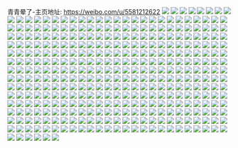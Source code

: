 青青晕了-主页地址: https://weibo.com/u/5581212622 
![](https://wx4.sinaimg.cn/mw2000/0065Icmqly1h9i7wq1k89j30u0140dmx.jpg) 
![](https://wx4.sinaimg.cn/mw2000/0065Icmqly1h9i7wrjl97j30u0140q9m.jpg) 
![](https://wx4.sinaimg.cn/mw2000/0065Icmqly1h9i7wsdnduj30u014043e.jpg) 
![](https://wx4.sinaimg.cn/mw2000/0065Icmqly1h9hlgvtujcj30u0140grp.jpg) 
![](https://wx4.sinaimg.cn/mw2000/0065Icmqly1h9hlgw5wikj31400u00yr.jpg) 
![](https://wx4.sinaimg.cn/mw2000/0065Icmqly1h8vonuashaj32c0340npe.jpg) 
![](https://wx4.sinaimg.cn/mw2000/0065Icmqly1h8vonwnlxbj32c03401kz.jpg) 
![](https://wx4.sinaimg.cn/mw2000/0065Icmqly1h8l5vo1x4xj30u0140gs8.jpg) 
![](https://wx4.sinaimg.cn/mw2000/0065Icmqly1h8l5vnnwy9j30u0140482.jpg) 
![](https://wx4.sinaimg.cn/mw2000/0065Icmqly1h8l5vod8hjj30u014048t.jpg) 
![](https://wx4.sinaimg.cn/mw2000/0065Icmqly1h8l5vpqj57j30u0140jvb.jpg) 
![](https://wx4.sinaimg.cn/mw2000/0065Icmqly1h8l5voxq1lj31hc0u0n7q.jpg) 
![](https://wx4.sinaimg.cn/mw2000/0065Icmqly1h8l5vpg6t4j31hc0u0181.jpg) 
![](https://wx4.sinaimg.cn/mw2000/0065Icmqly1h8fepcax92j30u0140jy2.jpg) 
![](https://wx4.sinaimg.cn/mw2000/0065Icmqly1h8233jkpenj30u0140jyw.jpg) 
![](https://wx4.sinaimg.cn/mw2000/0065Icmqly1h7kt7r2bs6j30u01hctm7.jpg) 
![](https://wx4.sinaimg.cn/mw2000/0065Icmqly1h7bl19dsy1j30u0140wil.jpg) 
![](https://wx4.sinaimg.cn/mw2000/0065Icmqly1h6z8bg4trnj30u0140dnu.jpg) 
![](https://wx4.sinaimg.cn/mw2000/0065Icmqly1h6z8bglrnvj30u0140gt7.jpg) 
![](https://wx4.sinaimg.cn/mw2000/0065Icmqly1h6enxrv38nj30kj0py74r.jpg) 
![](https://wx4.sinaimg.cn/mw2000/0065Icmqly1h6an022ba3j30u01hcam0.jpg) 
![](https://wx4.sinaimg.cn/mw2000/0065Icmqly1h5i6554lc6j30k00jpjtr.jpg) 
![](https://wx4.sinaimg.cn/mw2000/0065Icmqly1h5i67mc73aj30tu13u0yc.jpg) 
![](https://wx4.sinaimg.cn/mw2000/0065Icmqly1h5a59wumodj30n00e60wm.jpg) 
![](https://wx4.sinaimg.cn/mw2000/0065Icmqly1h593f7yghkj32c03404qp.jpg) 
![](https://wx4.sinaimg.cn/mw2000/0065Icmqly1h593fbbiaaj32c0340e82.jpg) 
![](https://wx4.sinaimg.cn/mw2000/0065Icmqly1h593kyt6qwj30n00csdk7.jpg) 
![](https://wx4.sinaimg.cn/mw2000/0065Icmqly1h4fxfek6r8j30u0190thy.jpg) 
![](https://wx4.sinaimg.cn/mw2000/0065Icmqly1h4fxfci1rej30u0190jyo.jpg) 
![](https://wx4.sinaimg.cn/mw2000/0065Icmqly1h4fxfbmv71j30u0190ti8.jpg) 
![](https://wx4.sinaimg.cn/mw2000/0065Icmqly1h4fxfdesvbj30u0190qbw.jpg) 
![](https://wx4.sinaimg.cn/mw2000/0065Icmqly1h4fxfdpqlxj30u0190125.jpg) 
![](https://wx4.sinaimg.cn/mw2000/0065Icmqly1h4fxfe93kmj30u019011l.jpg) 
![](https://wx4.sinaimg.cn/mw2000/0065Icmqly1h4fxfevljvj30u0190k3y.jpg) 
![](https://wx4.sinaimg.cn/mw2000/0065Icmqly1h4fxff96uaj30u0190qbs.jpg) 
![](https://wx4.sinaimg.cn/mw2000/0065Icmqly1h4fxg3i6nzj30u0190tm9.jpg) 
![](https://wx4.sinaimg.cn/mw2000/0065Icmqly1h47u2ipdanj30uk0u041a.jpg) 
![](https://wx4.sinaimg.cn/mw2000/0065Icmqly1h44lvima3ij30u00u0n3t.jpg) 
![](https://wx4.sinaimg.cn/mw2000/0065Icmqly1h3yopmz3h1j30u00u0ak1.jpg) 
![](https://wx4.sinaimg.cn/mw2000/0065Icmqly1h3yopm5gwgj30u0140dnn.jpg) 
![](https://wx4.sinaimg.cn/mw2000/0065Icmqly1h3qoct62y6j30u014047m.jpg) 
![](https://wx4.sinaimg.cn/mw2000/0065Icmqly1h3qocut8u2j30u0140do9.jpg) 
![](https://wx4.sinaimg.cn/mw2000/0065Icmqly1h3qocxe88cj30u01407bp.jpg) 
![](https://wx4.sinaimg.cn/mw2000/0065Icmqly1h3qocxzt6ej30u0140gts.jpg) 
![](https://wx4.sinaimg.cn/mw2000/0065Icmqly1h3qocyil3jj30n00k4whk.jpg) 
![](https://wx4.sinaimg.cn/mw2000/0065Icmqly1h3qod01d0sj30n00dygnb.jpg) 
![](https://wx4.sinaimg.cn/mw2000/0065Icmqly1h3qod15azkj30n00csta4.jpg) 
![](https://wx4.sinaimg.cn/mw2000/0065Icmqly1h3qod2phxuj30n00cqmyj.jpg) 
![](https://wx4.sinaimg.cn/mw2000/0065Icmqly1h3ik7wiuunj31sc2dsx6p.jpg) 
![](https://wx4.sinaimg.cn/mw2000/0065Icmqly1h3ik7ynn87j31sc2dsx6p.jpg) 
![](https://wx4.sinaimg.cn/mw2000/0065Icmqly1h3ik83y0utj33402c0e81.jpg) 
![](https://wx4.sinaimg.cn/mw2000/0065Icmqly1h3ik80ehdnj31k022o1kx.jpg) 
![](https://wx4.sinaimg.cn/mw2000/0065Icmqly1h3ik81g1flj31k022otz4.jpg) 
![](https://wx4.sinaimg.cn/mw2000/0065Icmqly1h3ik82ki4cj31sc2dsqv5.jpg) 
![](https://wx4.sinaimg.cn/mw2000/0065Icmqly1h3ikdlu8cmj32c0340qv5.jpg) 
![](https://wx4.sinaimg.cn/mw2000/0065Icmqly1h31zqpx28hj31bp0u048k.jpg) 
![](https://wx4.sinaimg.cn/mw2000/0065Icmqly1h31zqrz4q1j31400u07ce.jpg) 
![](https://wx4.sinaimg.cn/mw2000/0065Icmqly1h2kmo1qsfgj30u013maph.jpg) 
![](https://wx4.sinaimg.cn/mw2000/0065Icmqly1h2kmo33ac3j30u015adp4.jpg) 
![](https://wx4.sinaimg.cn/mw2000/0065Icmqly1h2hb5u8rdoj30u0140473.jpg) 
![](https://wx4.sinaimg.cn/mw2000/0065Icmqly1h2hb5whviwj30n00ufwiy.jpg) 
![](https://wx4.sinaimg.cn/mw2000/0065Icmqly1h2hb5wtbimj30n00vrn26.jpg) 
![](https://wx4.sinaimg.cn/mw2000/0065Icmqly1h2hb5tn48pj30u0190k1r.jpg) 
![](https://wx4.sinaimg.cn/mw2000/0065Icmqly1h2fb3hpj2rj32c02c0npe.jpg) 
![](https://wx4.sinaimg.cn/mw2000/0065Icmqly1h2fb3fg7kjj30t00tcjyb.jpg) 
![](https://wx4.sinaimg.cn/mw2000/0065Icmqly1h1xik9v2cgj32bc334u10.jpg) 
![](https://wx4.sinaimg.cn/mw2000/0065Icmqly1h1xikktfbij33402c0hdx.jpg) 
![](https://wx4.sinaimg.cn/mw2000/0065Icmqly1h1xikfp6qsj33402c0npd.jpg) 
![](https://wx4.sinaimg.cn/mw2000/0065Icmqly1h1xikdty3uj32c0355e82.jpg) 
![](https://wx4.sinaimg.cn/mw2000/0065Icmqly1h1xik49oblj32c0341u0x.jpg) 
![](https://wx4.sinaimg.cn/mw2000/0065Icmqly1h1xikc3xezj32c0340hdu.jpg) 
![](https://wx4.sinaimg.cn/mw2000/0065Icmqly1h1s2ntwmy7j30n00pg0zi.jpg) 
![](https://wx4.sinaimg.cn/mw2000/0065Icmqly1h1s2ntjm74j30n016o49j.jpg) 
![](https://wx4.sinaimg.cn/mw2000/0065Icmqly1h1s2nu4ykdj30n00gt460.jpg) 
![](https://wx4.sinaimg.cn/mw2000/0065Icmqly1h1hpksp20aj31kw2dc7wi.jpg) 
![](https://wx4.sinaimg.cn/mw2000/0065Icmqly1h1hpkn98ppj3325271npd.jpg) 
![](https://wx4.sinaimg.cn/mw2000/0065Icmqly1h14y88gf5aj32c02c04qp.jpg) 
![](https://wx4.sinaimg.cn/mw2000/0065Icmqly1h14y89h78aj31hc0u0ncc.jpg) 
![](https://wx4.sinaimg.cn/mw2000/0065Icmqly1h0t7dzjwl6j30u0190k2n.jpg) 
![](https://wx4.sinaimg.cn/mw2000/0065Icmqly1gzumq4648aj32c0340kjm.jpg) 
![](https://wx4.sinaimg.cn/mw2000/0065Icmqly1gzumq1ui5ij32c0340e82.jpg) 
![](https://wx4.sinaimg.cn/mw2000/0065Icmqly1gzumsuhjrgj32c0340e82.jpg) 
![](https://wx4.sinaimg.cn/mw2000/0065Icmqly1gzumq2ox3ej32c0340e82.jpg) 
![](https://wx4.sinaimg.cn/mw2000/0065Icmqly1gzumq4zjtfj31sc2dsx6p.jpg) 
![](https://wx4.sinaimg.cn/mw2000/0065Icmqly1gzumq5rrowj31sc2dse82.jpg) 
![](https://wx4.sinaimg.cn/mw2000/0065Icmqly1gzumq7cba7j30ma0u947u.jpg) 
![](https://wx4.sinaimg.cn/mw2000/0065Icmqly1gztk29syd1j31o0280x6q.jpg) 
![](https://wx4.sinaimg.cn/mw2000/0065Icmqly1gzpy12l55cj30u0140gpk.jpg) 
![](https://wx4.sinaimg.cn/mw2000/0065Icmqly1gzpy12y94lj30u01400wz.jpg) 
![](https://wx4.sinaimg.cn/mw2000/0065Icmqly1gzfrucrrpuj30u00vb12s.jpg) 
![](https://wx4.sinaimg.cn/mw2000/0065Icmqly1gzb5afao3mj326r2x0b2b.jpg) 
![](https://wx4.sinaimg.cn/mw2000/0065Icmqly1gzb5ak94xsj33402c04qs.jpg) 
![](https://wx4.sinaimg.cn/mw2000/0065Icmqly1gzb5ahujsmj331m2a74qr.jpg) 
![](https://wx4.sinaimg.cn/mw2000/0065Icmqly1gzb5fmadecj32c0340u0y.jpg) 
![](https://wx4.sinaimg.cn/mw2000/0065Icmqly1gykj7xxgtgj30n00jlte8.jpg) 
![](https://wx4.sinaimg.cn/mw2000/0065Icmqly1gykj7tv3lwj31kw2dcx6p.jpg) 
![](https://wx4.sinaimg.cn/mw2000/0065Icmqly1gykj7x9n3bj32c0340npe.jpg) 
![](https://wx4.sinaimg.cn/mw2000/0065Icmqly1gykj7yv1byj32c0340npe.jpg) 
![](https://wx4.sinaimg.cn/mw2000/0065Icmqly1gykj7wkvt7j30jo0dyjue.jpg) 
![](https://wx4.sinaimg.cn/mw2000/0065Icmqly1gykj7w4bv0j31kw2dcb2a.jpg) 
![](https://wx4.sinaimg.cn/mw2000/0065Icmqly1gykj7uo9e6j31kw2dcx6p.jpg) 
![](https://wx4.sinaimg.cn/mw2000/0065Icmqly1gykj7t6q5uj30n00cxtcp.jpg) 
![](https://wx4.sinaimg.cn/mw2000/0065Icmqly1gydo1xgvutj31dj0runaf.jpg) 
![](https://wx4.sinaimg.cn/mw2000/0065Icmqly1gxxinpw8kuj31sc2ds7wi.jpg) 
![](https://wx4.sinaimg.cn/mw2000/0065Icmqly1gxxinok8dtj31sc2ds4qq.jpg) 
![](https://wx4.sinaimg.cn/mw2000/0065Icmqly1gxxinrflitj31sc2ds4qq.jpg) 
![](https://wx4.sinaimg.cn/mw2000/0065Icmqly1gxxinst4fhj32c02c0b29.jpg) 
![](https://wx4.sinaimg.cn/mw2000/0065Icmqly1gxfoctdahhj30u0190wji.jpg) 
![](https://wx4.sinaimg.cn/mw2000/0065Icmqly1gxfod8w7w6j30n00oy0u6.jpg) 
![](https://wx4.sinaimg.cn/mw2000/0065Icmqly1gwpixx3xixj32bb332u0y.jpg) 
![](https://wx4.sinaimg.cn/mw2000/0065Icmqly1gwpixsh4enj32c02c04qq.jpg) 
![](https://wx4.sinaimg.cn/mw2000/0065Icmqly1gwpixfjm09j32bb332e82.jpg) 
![](https://wx4.sinaimg.cn/mw2000/0065Icmqly1gwpixozvl3j33332bbb2b.jpg) 
![](https://wx4.sinaimg.cn/mw2000/0065Icmqly1gwpiwbku7zj31hc0u0h5u.jpg) 
![](https://wx4.sinaimg.cn/mw2000/0065Icmqly1gwpiwyyphoj33332bb1kz.jpg) 
![](https://wx4.sinaimg.cn/mw2000/0065Icmqly1gwpix2mnv6j31yq2ma4qp.jpg) 
![](https://wx4.sinaimg.cn/mw2000/0065Icmqly1gwpj2uifv0j32c02c0x6p.jpg) 
![](https://wx4.sinaimg.cn/mw2000/0065Icmqly1gwpj31jic7j32c02c04qp.jpg) 
![](https://wx4.sinaimg.cn/mw2000/0065Icmqly1gwesl5a8jzj32c02c01ky.jpg) 
![](https://wx4.sinaimg.cn/mw2000/0065Icmqly1gwa5vxm28oj328e31nu0y.jpg) 
![](https://wx4.sinaimg.cn/mw2000/0065Icmqly1gwa5vw2sozj3298339npe.jpg) 
![](https://wx4.sinaimg.cn/mw2000/0065Icmqly1gvxr6io61yj31v62264qq.jpg) 
![](https://wx4.sinaimg.cn/mw2000/0065Icmqly1gvxr6s1f7dj31sc2dsnpe.jpg) 
![](https://wx4.sinaimg.cn/mw2000/0065Icmqly1gvxr6mhplzj31sc2dshdu.jpg) 
![](https://wx4.sinaimg.cn/mw2000/0065Icmqly1gvxr6e8tmuj32c02c07wj.jpg) 
![](https://wx4.sinaimg.cn/mw2000/0065Icmqly1gvw268pgagj32c02c01ky.jpg) 
![](https://wx4.sinaimg.cn/mw2000/0065Icmqly1gvw2663ptdj326g2biu0x.jpg) 
![](https://wx4.sinaimg.cn/mw2000/0065Icmqly1gvw269vz62j32c02c04qp.jpg) 
![](https://wx4.sinaimg.cn/mw2000/0065Icmqly1gvw26b5744j32c02c01kx.jpg) 
![](https://wx4.sinaimg.cn/mw2000/0065Icmqly1gver49yb7qj62c02c0b2a02.jpg) 
![](https://wx4.sinaimg.cn/mw2000/0065Icmqly1gver4c79y5j62c02c0npe02.jpg) 
![](https://wx4.sinaimg.cn/mw2000/0065Icmqly1gver481fh9j62c02cx4qq02.jpg) 
![](https://wx4.sinaimg.cn/mw2000/0065Icmqly1gver4e7g0cj62c02ddhdu02.jpg) 
![](https://wx4.sinaimg.cn/mw2000/0065Icmqly1gver4g13u8j62c02dhb2a02.jpg) 
![](https://wx4.sinaimg.cn/mw2000/0065Icmqly1gver4hoeitj62c02dt4qq02.jpg) 
![](https://wx4.sinaimg.cn/mw2000/0065Icmqly1gv6iyfbufvj62c02c0x5n02.jpg) 
![](https://wx4.sinaimg.cn/mw2000/0065Icmqly1gv6iygs1uej62c02c0hdt02.jpg) 
![](https://wx4.sinaimg.cn/mw2000/0065Icmqly1gv6iyrwy2oj62c02c0b2902.jpg) 
![](https://wx4.sinaimg.cn/mw2000/0065Icmqly1gv6iz2lej1j62c0340x6p02.jpg) 
![](https://wx4.sinaimg.cn/mw2000/0065Icmqly1gv6iz6mpulj62c0340u0y02.jpg) 
![](https://wx4.sinaimg.cn/mw2000/0065Icmqly1gv6iz4zg7aj62c0340npe02.jpg) 
![](https://wx4.sinaimg.cn/mw2000/0065Icmqly1gv6iza0cf9j62c0340npf02.jpg) 
![](https://wx4.sinaimg.cn/mw2000/0065Icmqly1gv6iyei4v6j61sc1sce8102.jpg) 
![](https://wx4.sinaimg.cn/mw2000/0065Icmqly1gv6izccf1kj622y2p4u0y02.jpg) 
![](https://wx4.sinaimg.cn/mw2000/0065Icmqly1gubbhja65fj63402c0x6p02.jpg) 
![](https://wx4.sinaimg.cn/mw2000/0065Icmqly1gubbhn6hxjj62c02c0b2a02.jpg) 
![](https://wx4.sinaimg.cn/mw2000/0065Icmqly1gubbihn7ctj63402c04qq02.jpg) 
![](https://wx4.sinaimg.cn/mw2000/0065Icmqly1gubbhqnippj60iu0ahta902.jpg) 
![](https://wx4.sinaimg.cn/mw2000/0065Icmqly1gubbhr83syj61o01o07wh02.jpg) 
![](https://wx4.sinaimg.cn/mw2000/0065Icmqly1gubbhpracdj63402c01ky02.jpg) 
![](https://wx4.sinaimg.cn/mw2000/0065Icmqly1gtgpefz8ylj61zt2hlqv602.jpg) 
![](https://wx4.sinaimg.cn/mw2000/0065Icmqly1gtgpejk9vbj61sc1schdt02.jpg) 
![](https://wx4.sinaimg.cn/mw2000/0065Icmqly1gt1l09lo1hj32c0340kjl.jpg) 
![](https://wx4.sinaimg.cn/mw2000/0065Icmqly1gt1l0btrvcj31xi2pix6p.jpg) 
![](https://wx4.sinaimg.cn/mw2000/0065Icmqly1gt1l06v9ynj32c0340e81.jpg) 
![](https://wx4.sinaimg.cn/mw2000/0065Icmqly1gt1l0g1sv0j32c0340b29.jpg) 
![](https://wx4.sinaimg.cn/mw2000/0065Icmqly1grn8hijjd0j33402c0x6p.jpg) 
![](https://wx4.sinaimg.cn/mw2000/0065Icmqly1grn8hkbpcij33402c0x6p.jpg) 
![](https://wx4.sinaimg.cn/mw2000/0065Icmqly1grn8fszvy9j63402c04ps02.jpg) 
![](https://wx4.sinaimg.cn/mw2000/0065Icmqly1grn8fvmsq6j32ps1j07wh.jpg) 
![](https://wx4.sinaimg.cn/mw2000/0065Icmqly1grn8fr9rx0j34682u84qs.jpg) 
![](https://wx4.sinaimg.cn/mw2000/0065Icmqly1grn8iqgy3uj31hc0u00u8.jpg) 
![](https://wx4.sinaimg.cn/mw2000/0065Icmqly1grn8fwmju1j32ps1j0aqp.jpg) 
![](https://wx4.sinaimg.cn/mw2000/0065Icmqly1grn8fxl25mj62ps1j0k9u02.jpg) 
![](https://wx4.sinaimg.cn/mw2000/0065Icmqly1grn8fz4jonj33k02o0hdt.jpg) 
![](https://wx4.sinaimg.cn/mw2000/0065Icmqly1grn8g0cradj33k02o0b29.jpg) 
![](https://wx4.sinaimg.cn/mw2000/0065Icmqly1grn8hl8fz9j32yo1o0kjl.jpg) 
![](https://wx4.sinaimg.cn/mw2000/0065Icmqly1grn8hm25k6j32yo1o0qv5.jpg) 
![](https://wx4.sinaimg.cn/mw2000/0065Icmqly1gr66wxam6yj33402c0hdt.jpg) 
![](https://wx4.sinaimg.cn/mw2000/0065Icmqly1gr66x1p2p5j32c02c0qo2.jpg) 
![](https://wx4.sinaimg.cn/mw2000/0065Icmqly1gr66wregopj32c02c0b29.jpg) 
![](https://wx4.sinaimg.cn/mw2000/0065Icmqly1gr66x6smljj33402c0kj7.jpg) 
![](https://wx4.sinaimg.cn/mw2000/0065Icmqly1gr66y33uq9j32c02c0kjl.jpg) 
![](https://wx4.sinaimg.cn/mw2000/0065Icmqly1gr66ydbbukj33402c0npd.jpg) 
![](https://wx4.sinaimg.cn/mw2000/0065Icmqly1gqgsad54gzj33402c0hdt.jpg) 
![](https://wx4.sinaimg.cn/mw2000/0065Icmqly1gqgsag5xjuj33402c0hdt.jpg) 
![](https://wx4.sinaimg.cn/mw2000/0065Icmqly1gqgsa9hmr2j33402c0kjl.jpg) 
![](https://wx4.sinaimg.cn/mw2000/0065Icmqly1gqgsb2pjecj33402c0b29.jpg) 
![](https://wx4.sinaimg.cn/mw2000/0065Icmqly1gqgsa7nf21j32c0340x6p.jpg) 
![](https://wx4.sinaimg.cn/mw2000/0065Icmqly1gqgs9vdk62j32c03404mv.jpg) 
![](https://wx4.sinaimg.cn/mw2000/0065Icmqly1gqgsa2b8zvj33402c04qp.jpg) 
![](https://wx4.sinaimg.cn/mw2000/0065Icmqly1gqgsamax37j33402c0kjl.jpg) 
![](https://wx4.sinaimg.cn/mw2000/0065Icmqly1gqgs9wzifvj31cx1dye1x.jpg) 
![](https://wx4.sinaimg.cn/mw2000/0065Icmqly1gqgs9z4dprj32c0340hdt.jpg) 
![](https://wx4.sinaimg.cn/mw2000/0065Icmqly1gqgsa5jaj5j31o0280hdu.jpg) 
![](https://wx4.sinaimg.cn/mw2000/0065Icmqly1gqgsak73vzj32c0340npe.jpg) 
![](https://wx4.sinaimg.cn/mw2000/0065Icmqly1gpsx6iojclj33402c07wi.jpg) 
![](https://wx4.sinaimg.cn/mw2000/0065Icmqly1gpsx6c9y9ij33402c04qp.jpg) 
![](https://wx4.sinaimg.cn/mw2000/0065Icmqly1gpsx6tt2u8j33402c0e82.jpg) 
![](https://wx4.sinaimg.cn/mw2000/0065Icmqly1gpsx68ihf1j33402c0u0x.jpg) 
![](https://wx4.sinaimg.cn/mw2000/0065Icmqly1gpsx6oypepj32c03407wi.jpg) 
![](https://wx4.sinaimg.cn/mw2000/0065Icmqly1gpsx8gfnr9j32c03404qq.jpg) 
![](https://wx4.sinaimg.cn/mw2000/0065Icmqly1gp7y2szmrfj33402c0hdt.jpg) 
![](https://wx4.sinaimg.cn/mw2000/0065Icmqly1gp7y2v95nuj33402c07iy.jpg) 
![](https://wx4.sinaimg.cn/mw2000/0065Icmqly1gp7y2qkidgj32la1srtyq.jpg) 
![](https://wx4.sinaimg.cn/mw2000/0065Icmqly1gp7y2xnqgoj32c01vkqv5.jpg) 
![](https://wx4.sinaimg.cn/mw2000/0065Icmqly1gotz1153kvj31ti2fdb2a.jpg) 
![](https://wx4.sinaimg.cn/mw2000/0065Icmqly1gotz0s5wdpj31ve2hve82.jpg) 
![](https://wx4.sinaimg.cn/mw2000/0065Icmqly1gnxot8h685j32c03404qr.jpg) 
![](https://wx4.sinaimg.cn/mw2000/0065Icmqly1gnxot9ay5fj32ad31uqv6.jpg) 
![](https://wx4.sinaimg.cn/mw2000/0065Icmqly1gnxot77et4j32c03404qr.jpg) 
![](https://wx4.sinaimg.cn/mw2000/0065Icmqly1gnxota8zrjj32c0340u0y.jpg) 
![](https://wx4.sinaimg.cn/mw2000/0065Icmqly1gnpqsmeaptj30rs2bctqw.jpg) 
![](https://wx4.sinaimg.cn/mw2000/0065Icmqly1gmecbdl00nj30u00u0dhu.jpg) 
![](https://wx4.sinaimg.cn/mw2000/0065Icmqly1gmec91ov3xj30u00u075m.jpg) 
![](https://wx4.sinaimg.cn/mw2000/0065Icmqly1gmec9ffrzhj318g18g10y.jpg) 
![](https://wx4.sinaimg.cn/mw2000/0065Icmqly1gmec9cbqsnj30u00u03z6.jpg) 
![](https://wx4.sinaimg.cn/mw2000/0065Icmqly1gmec9e49k2j31hc0u0gq1.jpg) 
![](https://wx4.sinaimg.cn/mw2000/0065Icmqly1gmecb4q81dj30u00q41bo.jpg) 
![](https://wx4.sinaimg.cn/mw2000/0065Icmqly1gmec9csar4j30u00u0wfq.jpg) 
![](https://wx4.sinaimg.cn/mw2000/0065Icmqly1gmec9ddrngj31hc0u075w.jpg) 
![](https://wx4.sinaimg.cn/mw2000/0065Icmqly1gmec8v3ousj31xg1g21kx.jpg) 
![](https://wx4.sinaimg.cn/mw2000/0065Icmqly1gmeca065b9j32c02c0e5j.jpg) 
![](https://wx4.sinaimg.cn/mw2000/0065Icmqly1gmec8zecvvj31o01o07wh.jpg) 
![](https://wx4.sinaimg.cn/mw2000/0065Icmqly1gmec9x1ilqj31o01o0ata.jpg) 
![](https://wx4.sinaimg.cn/mw2000/0065Icmqly1gmec9uke1jj31s61s6kjl.jpg) 
![](https://wx4.sinaimg.cn/mw2000/0065Icmqly1gmec8r8n3xj30u00u0ak5.jpg) 
![](https://wx4.sinaimg.cn/mw2000/0065Icmqly1gmec9bw89hj30u00u0do7.jpg) 
![](https://wx4.sinaimg.cn/mw2000/0065Icmqly1gmec9audrej31o01o04qq.jpg) 
![](https://wx4.sinaimg.cn/mw2000/0065Icmqly1gmec9pj60pj32yo1o04qr.jpg) 
![](https://wx4.sinaimg.cn/mw2000/0065Icmqly1gmeca3b4l2j30rs0v9ws7.jpg) 
![](https://wx4.sinaimg.cn/mw2000/0065Icmqly1gm1eiaqd5hj32c0340kjl.jpg) 
![](https://wx4.sinaimg.cn/mw2000/0065Icmqly1gm1ehme2w8j32c03404qr.jpg) 
![](https://wx4.sinaimg.cn/mw2000/0065Icmqly1gm1eha1kejj32c0340u0x.jpg) 
![](https://wx4.sinaimg.cn/mw2000/0065Icmqly1gm1egq1wfhj32c029oe83.jpg) 
![](https://wx4.sinaimg.cn/mw2000/0065Icmqly1gm1eh5elzxj32ds1scu0x.jpg) 
![](https://wx4.sinaimg.cn/mw2000/0065Icmqly1gm1egvb9p0j32c0340kjl.jpg) 
![](https://wx4.sinaimg.cn/mw2000/0065Icmqly1gm1egzb2quj32c0340hdt.jpg) 
![](https://wx4.sinaimg.cn/mw2000/0065Icmqly1gm1egf7g6aj32c0340x6r.jpg) 
![](https://wx4.sinaimg.cn/mw2000/0065Icmqly1gm1eihlwcbj32c0340e81.jpg) 
![](https://wx4.sinaimg.cn/mw2000/0065Icmqly1glu7z6kppjj32c02c01kx.jpg) 
![](https://wx4.sinaimg.cn/mw2000/0065Icmqly1glu7z4x5oyj32c02c01kx.jpg) 
![](https://wx4.sinaimg.cn/mw2000/0065Icmqly1glu8047w4hj32c02c0e81.jpg) 
![](https://wx4.sinaimg.cn/mw2000/0065Icmqly1glu82qeun8j32c035qnpf.jpg) 
![](https://wx4.sinaimg.cn/mw2000/0065Icmqly1glu82oi9n9j32c02dj4qr.jpg) 
![](https://wx4.sinaimg.cn/mw2000/0065Icmqly1glu82ug16cj32c02c0hdu.jpg) 
![](https://wx4.sinaimg.cn/mw2000/0065Icmqly1glu805yyovj32c02c01kx.jpg) 
![](https://wx4.sinaimg.cn/mw2000/0065Icmqly1glu807o8vqj32c02c04qq.jpg) 
![](https://wx4.sinaimg.cn/mw2000/0065Icmqly1glu80afh6ij33402c0e83.jpg) 
![](https://wx4.sinaimg.cn/mw2000/0065Icmqly1glu82wjg92j32c02c0e81.jpg) 
![](https://wx4.sinaimg.cn/mw2000/0065Icmqly1glu82sbi9nj32c0340x6q.jpg) 
![](https://wx4.sinaimg.cn/mw2000/0065Icmqly1glu82mu3vlj32c02c0x6p.jpg) 
![](https://wx4.sinaimg.cn/mw2000/0065Icmqly1glu82y60jfj32c02c0wqb.jpg) 
![](https://wx4.sinaimg.cn/mw2000/0065Icmqly1glu8464zjaj32c02c0kfv.jpg) 
![](https://wx4.sinaimg.cn/mw2000/0065Icmqly1glu84ajfzaj32c02c0kjl.jpg) 
![](https://wx4.sinaimg.cn/mw2000/0065Icmqly1glgt1kah7dj30rs1vi790.jpg) 
![](https://wx4.sinaimg.cn/mw2000/0065Icmqly1glgt1nk2z3j30rs2r3ape.jpg) 
![](https://wx4.sinaimg.cn/mw2000/0065Icmqly1glgt1b7nf1j30rs2mjk5l.jpg) 
![](https://wx4.sinaimg.cn/mw2000/0065Icmqly1glgt1dxqq1j30rs0zwth4.jpg) 
![](https://wx4.sinaimg.cn/mw2000/0065Icmqly1glgt1iourbj30rs1uotq7.jpg) 
![](https://wx4.sinaimg.cn/mw2000/0065Icmqly1glgt17t6k9j31s61s64qp.jpg) 
![](https://wx4.sinaimg.cn/mw2000/0065Icmqly1glgt25saqyj32c02c07wi.jpg) 
![](https://wx4.sinaimg.cn/mw2000/0065Icmqly1glgt1v0i3nj32c02c0e81.jpg) 
![](https://wx4.sinaimg.cn/mw2000/0065Icmqly1gldcihnnbyj32c02c04qq.jpg) 
![](https://wx4.sinaimg.cn/mw2000/0065Icmqly1gldciul5ogj32c02c27wi.jpg) 
![](https://wx4.sinaimg.cn/mw2000/0065Icmqly1gldci670dij31sg1sg7wh.jpg) 
![](https://wx4.sinaimg.cn/mw2000/0065Icmqly1gldcjn3s21j32c0340hdu.jpg) 
![](https://wx4.sinaimg.cn/mw2000/0065Icmqly1gldchyllcvj325627qqv5.jpg) 
![](https://wx4.sinaimg.cn/mw2000/0065Icmqly1gldck8xd9zj33402c0kjn.jpg) 
![](https://wx4.sinaimg.cn/mw2000/0065Icmqly1gldckkg4c4j32c02o87wi.jpg) 
![](https://wx4.sinaimg.cn/mw2000/0065Icmqly1gldcizrjw6j30mn0vnk5n.jpg) 
![](https://wx4.sinaimg.cn/mw2000/0065Icmqly1gldcj7j7gfj32c02c0hdt.jpg) 
![](https://wx4.sinaimg.cn/mw2000/0065Icmqly1gkx6it3bdoj32c0340hdt.jpg) 
![](https://wx4.sinaimg.cn/mw2000/0065Icmqly1gkx6kj6nx6j32c03404qs.jpg) 
![](https://wx4.sinaimg.cn/mw2000/0065Icmqly1gkx6ldkrb3j31sc2dsb29.jpg) 
![](https://wx4.sinaimg.cn/mw2000/0065Icmqly1gkx6meoo1cj329p340hdv.jpg) 
![](https://wx4.sinaimg.cn/mw2000/0065Icmqly1gkx6mzholej31400u0qj3.jpg) 
![](https://wx4.sinaimg.cn/mw2000/0065Icmqly1gkx6mtfkbdj32c034y4qs.jpg) 
![](https://wx4.sinaimg.cn/mw2000/0065Icmqly1gkx6mvj7r1j316o1kv7fs.jpg) 
![](https://wx4.sinaimg.cn/mw2000/0065Icmqly1gkx6n38bvwj32ds1sctwm.jpg) 
![](https://wx4.sinaimg.cn/mw2000/0065Icmqly1gkx6n9fp82j31o01o0qv5.jpg) 
![](https://wx4.sinaimg.cn/mw2000/0065Icmqly1gkvupb5gr3j31pc29ux3s.jpg) 
![](https://wx4.sinaimg.cn/mw2000/0065Icmqly1gkvup7iy4mj31pc29u4kx.jpg) 
![](https://wx4.sinaimg.cn/mw2000/0065Icmqly1gkvuouh0koj32c02c0u0x.jpg) 
![](https://wx4.sinaimg.cn/mw2000/0065Icmqly1gkvup0uo3oj32c02c0hdt.jpg) 
![](https://wx4.sinaimg.cn/mw2000/0065Icmqly1gkvupfe51zj31o01o0e81.jpg) 
![](https://wx4.sinaimg.cn/mw2000/0065Icmqly1gkvup5h53rj32c02c0x6p.jpg) 
![](https://wx4.sinaimg.cn/mw2000/0065Icmqly1gkvuq21tm6j32c02c0b29.jpg) 
![](https://wx4.sinaimg.cn/mw2000/0065Icmqly1gkvuowpdbpj31s61c0asv.jpg) 
![](https://wx4.sinaimg.cn/mw2000/0065Icmqly1gkvuoof9g6j32c02c0b2a.jpg) 
![](https://wx4.sinaimg.cn/mw2000/0065Icmqly1gkto0es8mtj31pc29u7wh.jpg) 
![](https://wx4.sinaimg.cn/mw2000/0065Icmqly1gktnzi7q4cj31sc1sckjl.jpg) 
![](https://wx4.sinaimg.cn/mw2000/0065Icmqly1gkto02o6uzj32c0340b2b.jpg) 
![](https://wx4.sinaimg.cn/mw2000/0065Icmqly1gkto3wkc5tj32c02c07wj.jpg) 
![](https://wx4.sinaimg.cn/mw2000/0065Icmqly1gkto38ehxdj32c0340e83.jpg) 
![](https://wx4.sinaimg.cn/mw2000/0065Icmqly1gktnz790edj32c02c01kz.jpg) 
![](https://wx4.sinaimg.cn/mw2000/0065Icmqly1gkto2fma4nj32c02c0x6p.jpg) 
![](https://wx4.sinaimg.cn/mw2000/0065Icmqly1gkto14uam8j33402c0e82.jpg) 
![](https://wx4.sinaimg.cn/mw2000/0065Icmqly1gkto2mjxn2j32c02c0ax2.jpg) 
![](https://wx4.sinaimg.cn/mw2000/0065Icmqly1gkqd9jtcnhj32tc480u0z.jpg) 
![](https://wx4.sinaimg.cn/mw2000/0065Icmqly1gkqd9nilnlj31oc2iikjl.jpg) 
![](https://wx4.sinaimg.cn/mw2000/0065Icmqly1gkgyqcazxrj31o01o0npd.jpg) 
![](https://wx4.sinaimg.cn/mw2000/0065Icmqly1gkgyqk45daj31pc29ux6p.jpg) 
![](https://wx4.sinaimg.cn/mw2000/0065Icmqly1gkgyqpc63xj31pc29unpd.jpg) 
![](https://wx4.sinaimg.cn/mw2000/0065Icmqly1gkgyqtxlo4j32c02c0e81.jpg) 
![](https://wx4.sinaimg.cn/mw2000/0065Icmqly1gkgyq5zsn2j31o01o0hdt.jpg) 
![](https://wx4.sinaimg.cn/mw2000/0065Icmqly1gkgyqwnsxhj31s61s61ar.jpg) 
![](https://wx4.sinaimg.cn/mw2000/0065Icmqly1gkgyq0f242j32c02c018j.jpg) 
![](https://wx4.sinaimg.cn/mw2000/0065Icmqly1gkgyr1e8mqj32c02c04qp.jpg) 
![](https://wx4.sinaimg.cn/mw2000/0065Icmqly1gkgyrcuxwnj32c02c0npd.jpg) 
![](https://wx4.sinaimg.cn/mw2000/0065Icmqly1gkbt918u98j32c0340e82.jpg) 
![](https://wx4.sinaimg.cn/mw2000/0065Icmqly1gkbt975idoj32c0340e82.jpg) 
![](https://wx4.sinaimg.cn/mw2000/0065Icmqly1gkbt9bjdgjj33402c0b29.jpg) 
![](https://wx4.sinaimg.cn/mw2000/0065Icmqly1gkbt9scd4rj31pc29udy9.jpg) 
![](https://wx4.sinaimg.cn/mw2000/0065Icmqly1gkbt8tnd09j32c02c04qp.jpg) 
![](https://wx4.sinaimg.cn/mw2000/0065Icmqly1gkbt9kgrtlj32c0340x6q.jpg) 
![](https://wx4.sinaimg.cn/mw2000/0065Icmqly1gk4dbarbwvj31o02807wi.jpg) 
![](https://wx4.sinaimg.cn/mw2000/0065Icmqly1gk4dbecaf0j31o01o0hdt.jpg) 
![](https://wx4.sinaimg.cn/mw2000/0065Icmqly1gk4dc08r8qj32c02c01kx.jpg) 
![](https://wx4.sinaimg.cn/mw2000/0065Icmqly1gk4dbjh2ekj334022ou0x.jpg) 
![](https://wx4.sinaimg.cn/mw2000/0065Icmqly1gk4dcqybdsj334022onpd.jpg) 
![](https://wx4.sinaimg.cn/mw2000/0065Icmqly1gk4dbtovjvj334022ohdt.jpg) 
![](https://wx4.sinaimg.cn/mw2000/0065Icmqly1gk4dbxwosnj334022onpd.jpg) 
![](https://wx4.sinaimg.cn/mw2000/0065Icmqly1gk4df3xfj4j30n00hsjva.jpg) 
![](https://wx4.sinaimg.cn/mw2000/0065Icmqly1gk4dhzvayvj32c02c0e7g.jpg) 
![](https://wx4.sinaimg.cn/mw2000/0065Icmqly1gjbe4mc63dj32c02c0e2v.jpg) 
![](https://wx4.sinaimg.cn/mw2000/0065Icmqly1gjbe4o59t8j32c0340qv6.jpg) 
![](https://wx4.sinaimg.cn/mw2000/0065Icmqly1gjbe4k783yj31pc29ub29.jpg) 
![](https://wx4.sinaimg.cn/mw2000/0065Icmqly1gjbe7yzpvsj31sc2dshdt.jpg) 
![](https://wx4.sinaimg.cn/mw2000/0065Icmqly1gjbe4pd21zj31pc29ukc4.jpg) 
![](https://wx4.sinaimg.cn/mw2000/0065Icmqly1gjbe4po953j33402c0gxb.jpg) 
![](https://wx4.sinaimg.cn/mw2000/0065Icmqly1gjbe4rw9hfj33402c0npd.jpg) 
![](https://wx4.sinaimg.cn/mw2000/0065Icmqly1gjbe4tet8ej31s61c0nj4.jpg) 
![](https://wx4.sinaimg.cn/mw2000/0065Icmqly1gjbe4v6t0dj31s61s6e81.jpg) 
![](https://wx4.sinaimg.cn/mw2000/0065Icmqly1gjbef5gkkdj31s61s64qp.jpg) 
![](https://wx4.sinaimg.cn/mw2000/0065Icmqly1gjbe515lzrj30n01dse82.jpg) 
![](https://wx4.sinaimg.cn/mw2000/0065Icmqly1gjbe56ipjoj33402c01kz.jpg) 
![](https://wx4.sinaimg.cn/mw2000/0065Icmqly1gjbe543gxwj33402c0npf.jpg) 
![](https://wx4.sinaimg.cn/mw2000/0065Icmqly1gjbe5c4nczj32ds1scnpd.jpg) 
![](https://wx4.sinaimg.cn/mw2000/0065Icmqly1gjbe5cuufyj30n01dswmj.jpg) 
![](https://wx4.sinaimg.cn/mw2000/0065Icmqly1gjbe5865btj32c02c0b29.jpg) 
![](https://wx4.sinaimg.cn/mw2000/0065Icmqly1giu1iwut6cj30n00gstd1.jpg) 
![](https://wx4.sinaimg.cn/mw2000/0065Icmqly1giu1pirbtaj33402c07wh.jpg) 
![](https://wx4.sinaimg.cn/mw2000/0065Icmqly1giu1it3jrlj33402c0b29.jpg) 
![](https://wx4.sinaimg.cn/mw2000/0065Icmqly1giu1pp1wijj33402c04qp.jpg) 
![](https://wx4.sinaimg.cn/mw2000/0065Icmqly1giu1pxlthrj33402c0b29.jpg) 
![](https://wx4.sinaimg.cn/mw2000/0065Icmqly1giu1qqi5w6j33402c0b29.jpg) 
![](https://wx4.sinaimg.cn/mw2000/0065Icmqly1giu1rt6kqjj32c034u7wj.jpg) 
![](https://wx4.sinaimg.cn/mw2000/0065Icmqly1giu1s7nvubj32c034u7wj.jpg) 
![](https://wx4.sinaimg.cn/mw2000/0065Icmqly1giu1sjwknvj32c0340e82.jpg) 
![](https://wx4.sinaimg.cn/mw2000/0065Icmqly1giifib6nuqj32c034mqv6.jpg) 
![](https://wx4.sinaimg.cn/mw2000/0065Icmqly1giifhzt7pzj32c034mkjm.jpg) 
![](https://wx4.sinaimg.cn/mw2000/0065Icmqly1giifin8gdkj32c034qhdu.jpg) 
![](https://wx4.sinaimg.cn/mw2000/0065Icmqly1giifitx2vbj32c034mhdu.jpg) 
![](https://wx4.sinaimg.cn/mw2000/0065Icmqly1giifj2k0xfj32tc240b2a.jpg) 
![](https://wx4.sinaimg.cn/mw2000/0065Icmqly1giifj8ncwsj32c0340npd.jpg) 
![](https://wx4.sinaimg.cn/mw2000/0065Icmqly1gih8kv7xpvj32c0340qv6.jpg) 
![](https://wx4.sinaimg.cn/mw2000/0065Icmqly1gih8k9l9hmj329u29wu0x.jpg) 
![](https://wx4.sinaimg.cn/mw2000/0065Icmqly1gih8lb6v5bj32c0342u0y.jpg) 
![](https://wx4.sinaimg.cn/mw2000/0065Icmqly1gih8lpzrosj32c0340hdv.jpg) 
![](https://wx4.sinaimg.cn/mw2000/0065Icmqly1gih8m39gpfj32c03404qr.jpg) 
![](https://wx4.sinaimg.cn/mw2000/0065Icmqly1gih8mgue1nj32c03421kz.jpg) 
![](https://wx4.sinaimg.cn/mw2000/0065Icmqly1gi6voqevd3j334027xkjm.jpg) 
![](https://wx4.sinaimg.cn/mw2000/0065Icmqly1gi6vounhfmj32io1w0kjn.jpg) 
![](https://wx4.sinaimg.cn/mw2000/0065Icmqly1gi6vozacqzj31o01o01ky.jpg) 
![](https://wx4.sinaimg.cn/mw2000/0065Icmqly1gi6voncjazj31o01o04qq.jpg) 
![](https://wx4.sinaimg.cn/mw2000/0065Icmqly1gi6vp1g4a3j33402c01bt.jpg) 
![](https://wx4.sinaimg.cn/mw2000/0065Icmqly1gi6vp4lauhj33402c01kx.jpg) 
![](https://wx4.sinaimg.cn/mw2000/0065Icmqly1gi4jpa9leuj33402c04qp.jpg) 
![](https://wx4.sinaimg.cn/mw2000/0065Icmqly1gi4jpfo1c4j32c02c0kjn.jpg) 
![](https://wx4.sinaimg.cn/mw2000/0065Icmqly1gi4jpi8jahj32c02c0npd.jpg) 
![](https://wx4.sinaimg.cn/mw2000/0065Icmqly1gi4jpmetjvj32c02c04qr.jpg) 
![](https://wx4.sinaimg.cn/mw2000/0065Icmqly1gi4jpr2mu5j32c02c0x6q.jpg) 
![](https://wx4.sinaimg.cn/mw2000/0065Icmqly1gi4jpuizekj32c03404qq.jpg) 
